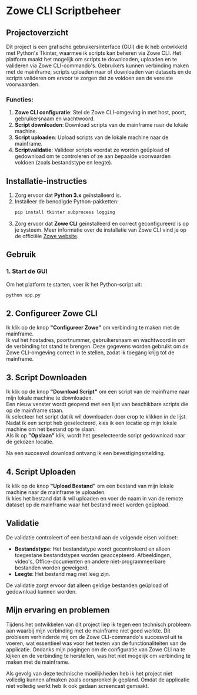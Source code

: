 ﻿# Zowe CLI Scriptbeheer

## Projectoverzicht
Dit project is een grafische gebruikersinterface (GUI) die ik heb ontwikkeld met Python's Tkinter, 
waarmee ik scripts kan beheren via Zowe CLI. 
Het platform maakt het mogelijk om scripts te downloaden, uploaden en te valideren via Zowe CLI-commando's. 
Gebruikers kunnen verbinding maken met de mainframe, scripts uploaden naar of downloaden van datasets en de 
scripts valideren om ervoor te zorgen dat ze voldoen aan de vereiste voorwaarden.

### Functies:
1. **Zowe CLI configuratie**: Stel de Zowe CLI-omgeving in met host, poort, gebruikersnaam en wachtwoord.
2. **Script downloaden**: Download scripts van de mainframe naar de lokale machine.
3. **Script uploaden**: Upload scripts van de lokale machine naar de mainframe.
4. **Scriptvalidatie**: Valideer scripts voordat ze worden geüpload of gedownload om te controleren of ze aan bepaalde voorwaarden voldoen (zoals bestandstype en leegte).

## Installatie-instructies

1. Zorg ervoor dat **Python 3.x** geïnstalleerd is.
2. Installeer de benodigde Python-pakketten:
    ```bash
    pip install tkinter subprocess logging
    ```
3. Zorg ervoor dat **Zowe CLI** geïnstalleerd en correct geconfigureerd is op je systeem. Meer informatie over de installatie van Zowe CLI vind je op de officiële [Zowe website](https://www.zowe.org/).

## Gebruik

### 1. Start de GUI
Om het platform te starten, voer ik het Python-script uit:
```bash
python app.py
  ```
## 2. Configureer Zowe CLI
Ik klik op de knop **"Configureer Zowe"** om verbinding te maken met de mainframe.  
Ik vul het hostadres, poortnummer, gebruikersnaam en wachtwoord in om de verbinding tot stand te brengen. Deze gegevens worden gebruikt om de Zowe CLI-omgeving correct in te stellen, zodat ik toegang krijg tot de mainframe.

## 3. Script Downloaden
Ik klik op de knop **"Download Script"** om een script van de mainframe naar mijn lokale machine te downloaden.  
Een nieuw venster wordt geopend met een lijst van beschikbare scripts die op de mainframe staan.  
Ik selecteer het script dat ik wil downloaden door erop te klikken in de lijst.  
Nadat ik een script heb geselecteerd, kies ik een locatie op mijn lokale machine om het bestand op te slaan.  
Als ik op **"Opslaan"** klik, wordt het geselecteerde script gedownload naar de gekozen locatie.  

Na een succesvol download ontvang ik een bevestigingsmelding.


## 4. Script Uploaden
Ik klik op de knop **"Upload Bestand"** om een bestand van mijn lokale machine naar de mainframe te uploaden.  
Ik kies het bestand dat ik wil uploaden en voer de naam in van de remote dataset op de mainframe waar het bestand moet worden geüpload.

## Validatie
De validatie controleert of een bestand aan de volgende eisen voldoet:

- **Bestandstype**: Het bestandstype wordt gecontroleerd en alleen toegestane bestandstypes worden geaccepteerd. Afbeeldingen, video's, Office-documenten en andere niet-programmeerbare bestanden worden geweigerd.
- **Leegte**: Het bestand mag niet leeg zijn.

De validatie zorgt ervoor dat alleen geldige bestanden geüpload of gedownload kunnen worden.

## Mijn ervaring en problemen
Tijdens het ontwikkelen van dit project liep ik tegen een technisch probleem aan waarbij 
mijn verbinding met de mainframe niet goed werkte. Dit probleem verhinderde mij om de 
Zowe CLI-commando's succesvol uit te voeren, wat essentieel was voor het testen van de 
functionaliteiten van de applicatie. Ondanks mijn pogingen om de configuratie van Zowe 
CLI na te kijken en de verbinding te herstellen, was het niet mogelijk om verbinding te maken met de mainframe.

Als gevolg van deze technische moeilijkheden heb ik het project niet volledig 
kunnen afmaken zoals oorspronkelijk gepland. Omdat de applicatie niet volledig werkt heb ik ook gedaan screencast gemaakt.


